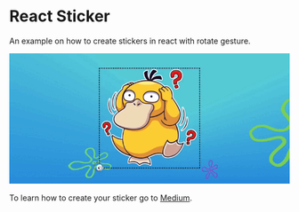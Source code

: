 # React Sticker

An example on how to create stickers in react with rotate gesture.

![demo](/docs/demo.gif)

To learn how to create your sticker go to [Medium](#).
